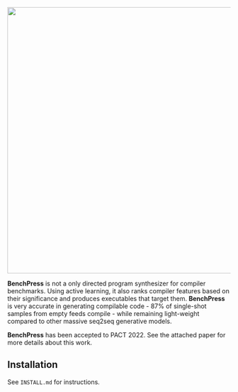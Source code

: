 <p align="center">
<img src="https://github.com/fivosts/clgen/blob/master/docs/logo.png" width="600px" />
</p>

__BenchPress__ is not a only directed program synthesizer for compiler benchmarks. Using active learning, it also ranks compiler features based on their significance and produces executables that target them. __BenchPress__ is very accurate in generating compilable code - 87% of single-shot samples from empty feeds compile - while remaining light-weight compared to other massive seq2seq generative models.

__BenchPress__ has been accepted to PACT 2022. See the attached paper for more details about this work.

## Installation

See `INSTALL.md` for instructions.
